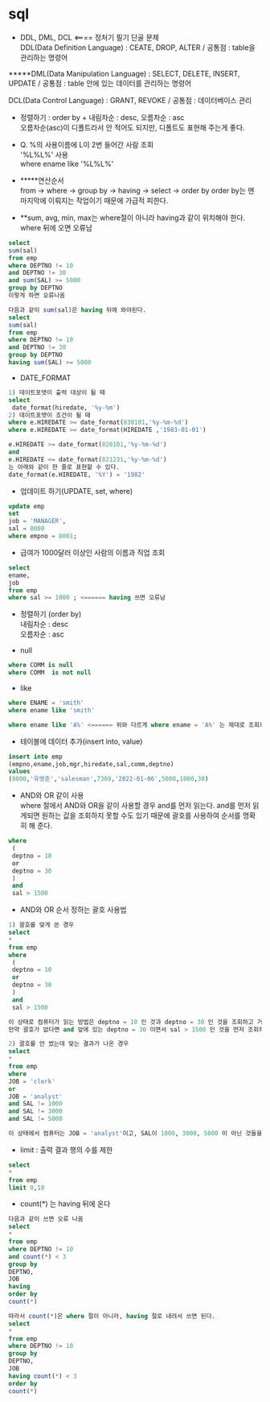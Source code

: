 # sql  
- DDL, DML, DCL <==== 정처기 필기 단골 문제  
DDL(Data Definition Language) : CEATE, DROP, ALTER / 공통점 : table을 관리하는 명령어  

*****DML(Data Manipulation Language) : SELECT, DELETE, INSERT, UPDATE / 공통점 : table 안에 있는 데이터를 관리하는 명령어  

DCL(Data Control Language) : GRANT, REVOKE / 공통점 : 데이터베이스 관리  

- 정렬하기 : order by + 내림차순 : desc, 오름차순 : asc  
오름차순(asc)이 디폴트라서 안 적어도 되지만, 디폴트도 표현해 주는게 좋다.  

- Q. %의 사용이름에 L이 2번 들어간 사람 조회  
'%L%L%' 사용  
where ename like '%L%L%'  

- *****연산순서  
from -> where -> group by -> having -> select -> order by 
order by는 맨 마지막에 이뤄지는 작업이기 때문에 가급적 피한다.  

- **sum, avg, min, max는 where절이 아니라 having과 같이 위치해야 한다.  
where 뒤에 오면 오류남  
```sql
select 
sum(sal)
from emp
where DEPTNO != 10
and DEPTNO != 30
and sum(SAL) >= 5000 
group by DEPTNO
이렇게 하면 오류나옴
```
```sql
다음과 같이 sum(sal)은 having 뒤에 와야된다.
select 
sum(sal)
from emp
where DEPTNO != 10
and DEPTNO != 30
group by DEPTNO
having sum(SAL) >= 5000 
```

- DATE_FORMAT  
```sql
1) 데이트포맷이 출력 대상이 될 때 
select
 date_format(hiredate, '%y-%m')
2) 데이트포맷이 조건이 될 때
where e.HIREDATE >= date_format(830101,'%y-%m-%d') 
where e.HIREDATE >= date_format(HIREDATE ,'1983-01-01')

e.HIREDATE >= date_format(820101,'%y-%m-%d') 
and 
e.HIREDATE <= date_format(821231,'%y-%m-%d') 
는 아래와 같이 한 줄로 표현할 수 있다.
date_format(e.HIREDATE, '%Y') = '1982'
```

- 업데이트 하기(UPDATE, set, where)
```sql
update emp
set 
job = 'MANAGER',  
sal = 8000  
where empno = 8001;
```

- 급여가 1000달러 이상인 사람의 이름과 직업 조회  
```sql
select  
ename,  
job  
from emp  
where sal >= 1000 ; <====== having 쓰면 오류남
```

- 정렬하기 (order by)  
내림차순 : desc  
오름차순 : asc  

- null
```sql
where COMM is null
where COMM  is not null  
```

- like
```sql
where ENAME = 'smith'
where ename like 'smith'

where ename like 'A%' <====== 위와 다르게 where ename = 'A%' 는 제대로 조회되지 않음
```

- 테이블에 데이터 추가(insert into, value)
```sql
insert into emp  
(empno,ename,job,mgr,hiredate,sal,comm,deptno)  
values  
(8000,'유영준','salesman',7369,'2022-01-06',5000,1000,30) 
```

- AND와 OR 같이 사용  
where 절에서 AND와 OR을 같이 사용할 경우 and를 먼저 읽는다. and를 먼저 읽게되면 원하는 값을 조회하지 못할 수도 있기 때문에 괄호를 사용하여 순서를 명확히 해 준다.  
```sql
where 
 (
 deptno = 10
 or
 deptno = 30
 )
 and
 sal > 1500
 ```

 - AND와 OR 순서 정하는 괄호 사용법
```sql
1) 괄호를 맞게 쓴 경우
select
*
from emp
where 
 (
 deptno = 10
 or
 deptno = 30
 )
 and
 sal > 1500

이 상태로 컴퓨터가 읽는 방법은 deptno = 10 인 것과 deptno = 30 인 것을 조회하고 거기서 sal > 1500 인 것을 불러온다.
만약 괄호가 없다면 and 앞에 있는 deptno = 30 이면서 sal > 1500 인 것을 먼저 조회하고 추가로 다른 조건이 붙지 않은 deptno = 10 인 것을 불러오기 때문에 원하는 결과값과 달라진다.
```
```sql
2) 괄호를 안 썼는데 맞는 결과가 나온 경우
select 
*
from emp
where
JOB = 'clerk'
or 
JOB = 'analyst'
and SAL != 1000
and SAL != 3000
and SAL != 5000

이 상태에서 컴퓨터는 JOB = 'analyst'이고, SAL이 1000, 3000, 5000 이 아닌 것들을 조회한 후 JOB = 'clerk' 인 것을 불러온다. 따라서 우리가 원하는 값을 불러오기 위해선 or 앞뒤를 괄호로 묶어주는 것이 맞는 방법이다. 하지만 이 경우엔, clerk를 직업으로 하고 sal이 1000, 3000, 5000 인 사원이 DB에 없었기에 운이 좋아서 맞는 결과가 나왔다. 따라서 앞으로 or 에는 무조건 괄호를 붙여주는게 맞는 것 같다. 
```

- limit : 출력 결과 행의 수를 제한
```sql
select 
*
from emp
limit 0,10
```

- count(*) 는 having 뒤에 온다
```sql
다음과 같이 쓰면 오류 나옴
select 
*
from emp
where DEPTNO != 10
and count(*) < 3
group by 
DEPTNO, 
JOB 
having 
order by 
count(*)
```
```sql
따라서 count(*)은 where 절이 아니라, having 절로 내려서 쓰면 된다.
select 
*
from emp
where DEPTNO != 10
group by 
DEPTNO, 
JOB 
having count(*) < 3
order by 
count(*)
```

